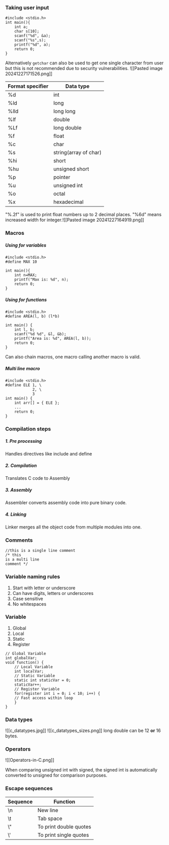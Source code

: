 
### Taking user input

```
#include <stdio.h>
int main(){
	int a;
	char s[10];
	scanf("%d", &a);
	scanf("%s",s);	
	printf("%d", a);
	return 0;
}

```
Alternatively `getchar` can also be used to get one single character from user but this is not recommended due to security vulnerabilities.
![[Pasted image 20241227171526.png]]

| Format specifier | Data type             |
| ---------------- | --------------------- |
| %d               | int                   |
| %ld              | long                  |
| %lld             | long long             |
| %lf              | double                |
| %Lf              | long double           |
| %f               | float                 |
| %c               | char                  |
| %s               | string(array of char) |
| %hi              | short                 |
| %hu              | unsigned short        |
| %p               | pointer               |
| %u               | unsigned int          |
| %o               | octal                 |
| %x               | hexadecimal           |
"%.2f"  is used to print float numbers up to 2 decimal places.
"%6d" means increased width for integer.![[Pasted image 20241227164919.png]]

### Macros

##### Using for variables

```
#include <stdio.h>
#define MAX 10

int main(){
	int n=MAX;
	printf("Max is: %d", n);
	return 0;
}
```
##### Using for functions 

```
#include <stdio.h>
#define AREA(l, b) (l*b)

int main() {
	int l, b;
	scanf("%d %d", &l, &b);
	printf("Area is: %d", AREA(l, b));
	return 0;
}
```

Can also chain macros, one macro calling another macro is valid.
##### Multi line macro

```
#include <stdio.h>
#define ELE 1, \
			2, \
			3
int main() {
	int arr[] = { ELE };
	...
	return 0;
}
```

### Compilation steps

##### 1. Pre processing
Handles directives like include and define
##### 2. Compilation
Translates C code to Assembly
##### 3. Assembly
Assembler converts assembly code into pure binary code.
##### 4. Linking
Linker merges all the object code from multiple modules into one.

### Comments

```
//this is a single line comment
/* this
is a multi line
comment */
```

### Variable naming rules

1. Start with letter or underscore
2. Can have digits, letters or underscores
3. Case sensitive
4. No whitespaces 

### Variable 

1. Global
2. Local
3. Static
4. Register

```
// Global Variable
int globalVar;
void function() {
	// Local Variable
	int localVar;
	// Static Variable
	static int staticVar = 0;
	staticVar++;
	// Register Variable
	for(register int i = 0; i < 10; i++) {
	// Fast access within loop
	}
}
```

### Data types

![[c_datatypes.jpg]]
![[c_datatypes_sizes.png]]
long double can be 12 **or** 16 bytes.

### Operators

![[Operators-in-C.png]]

When comparing unsigned int with signed, the signed int is automatically converted to unsigned for comparison purposes.

### Escape sequences

| Sequence | Function               |
| -------- | ---------------------- |
| \n       | New line               |
| \t       | Tab space              |
| \\"      | To print double quotes |
| \\'      | To print single quotes |


